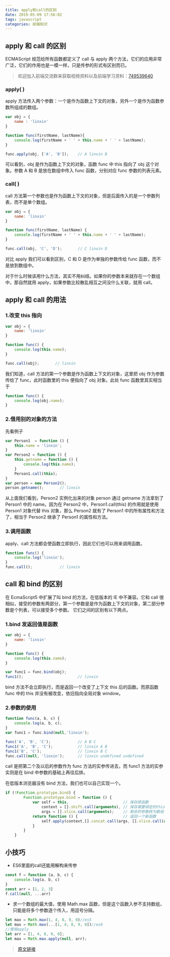 ```yaml
---
title: apply和call的区别
date: 2019-05-09 17:56:02
tags: javascript
categories: 前端知识
---
```



## apply 和 call 的区别
 ECMAScript 规范给所有函数都定义了 call 与 apply 两个方法，它们的应用非常广泛，它们的作用也是一模一样，只是传参的形式有区别而已。
  <!--more-->

> 欢迎加入前端交流群来获取视频资料以及前端学习资料：[749539640](//shang.qq.com/wpa/qunwpa?idkey=f528775f242a7c39fe8512383febb8990e621bf97354c2fb82f6832097b7c501) 
### apply( )
 apply 方法传入两个参数：一个是作为函数上下文的对象，另外一个是作为函数参数所组成的数组。
 
 ```js
 var obj = {
     name : 'linxin'
 }
 
 function func(firstName, lastName){
     console.log(firstName + ' ' + this.name + ' ' + lastName);
 }
 
 func.apply(obj, ['A', 'B']);    // A linxin B
 ```


 可以看到，obj 是作为函数上下文的对象，函数 func 中 this 指向了 obj 这个对象。参数 A 和 B 是放在数组中传入 func 函数，分别对应 func 参数的列表元素。
 
### call( )
 call 方法第一个参数也是作为函数上下文的对象，但是后面传入的是一个参数列表，而不是单个数组。
 
 ```js
 var obj = {
     name: 'linxin'
 }
 
 function func(firstName, lastName) {
     console.log(firstName + ' ' + this.name + ' ' + lastName);
 }
 
 func.call(obj, 'C', 'D');       // C linxin D
 ```
 
 对比 apply 我们可以看到区别，C 和 D 是作为单独的参数传给 func 函数，而不是放到数组中。
 
 对于什么时候该用什么方法，其实不用纠结。如果你的参数本来就存在一个数组中，那自然就用 apply，如果参数比较散乱相互之间没什么关联，就用 call。
 
## apply 和 call 的用法
### 1.改变 this 指向
 ```js
 var obj = {
     name: 'linxin'
 }
 
 function func() {
     console.log(this.name);
 }
 
 func.call(obj);       // linxin
 ```
 
 我们知道，call 方法的第一个参数是作为函数上下文的对象，这里把 obj 作为参数传给了 func，此时函数里的 this 便指向了 obj 对象。此处 func 函数里其实相当于
 
 ```js
 function func() {
     console.log(obj.name);
 }
 ```
 
### 2.借用别的对象的方法
 先看例子
 
 ```js
 var Person1  = function () {
     this.name = 'linxin';
 }
 var Person2 = function () {
     this.getname = function () {
         console.log(this.name);
     }
     Person1.call(this);
 }
 var person = new Person2();
 person.getname();       // linxin
 ```
 
 从上面我们看到，Person2 实例化出来的对象 person 通过 getname 方法拿到了 Person1 中的 name。因为在 Person2 中，Person1.call(this) 的作用就是使用 Person1 对象代替 this 对象，那么 Person2 就有了 Person1 中的所有属性和方法了，相当于 Person2 继承了 Person1 的属性和方法。
 
### 3.调用函数
 apply、call 方法都会使函数立即执行，因此它们也可以用来调用函数。
 
 ```js
 function func() {
     console.log('linxin');
 }
 func.call();            // linxin
 ```
 
## call 和 bind 的区别
 在 EcmaScript5 中扩展了叫 bind 的方法，在低版本的 IE 中不兼容。它和 call 很相似，接受的参数有两部分，第一个参数是是作为函数上下文的对象，第二部分参数是个列表，可以接受多个参数。
 它们之间的区别有以下两点。
 
### 1.bind 发返回值是函数
 ```js
 var obj = {
     name: 'linxin'
 }
 
 function func() {
     console.log(this.name);
 }
 
 var func1 = func.bind(obj);
 func1();                        // linxin
 ```
 
 bind 方法不会立即执行，而是返回一个改变了上下文 this 后的函数。而原函数 func 中的 this 并没有被改变，依旧指向全局对象 window。
 
### 2.参数的使用
 ```js
 function func(a, b, c) {
     console.log(a, b, c);
 }
 var func1 = func.bind(null,'linxin');
 
 func('A', 'B', 'C');            // A B C
 func1('A', 'B', 'C');           // linxin A B
 func1('B', 'C');                // linxin B C
 func.call(null, 'linxin');      // linxin undefined undefined
 ```
 
 call 是把第二个及以后的参数作为 func 方法的实参传进去，而 func1 方法的实参实则是在 bind 中参数的基础上再往后排。
 
 在低版本浏览器没有 bind 方法，我们也可以自己实现一个。
 
 ```js
 if (!Function.prototype.bind) {
         Function.prototype.bind = function () {
             var self = this,                        // 保存原函数
                 context = [].shift.call(arguments), // 保存需要绑定的this上下文
                 args = [].slice.call(arguments);    // 剩余的参数转为数组
             return function () {                    // 返回一个新函数
                 self.apply(context,[].concat.call(args, [].slice.call(arguments)));
             }
         }
     }
 ```

## 小技巧

* ES6里面的call还能用解构来传参
```js
const f = function (a, b, c) {
    console.log(a, b, c)
}
const arr = [1, 2, 3]
f.call(null, ...arr)
```
* 求一个数组的最大值，使用 Math.max 函数，但是这个函数入参不支持数组，只能是将多个参数逐个传入，用逗号分隔。
```js
let max = Math.max(1, 4, 8, 9, 0)//es5
let max = Math.max(...[1, 4, 8, 9, 0])//es6
//使用apply
let arr = [1, 4, 8, 9, 0];
let max = Math.max.apply(null, arr);
```

> [原文链接](https://github.com/lin-xin/blog/issues/7)